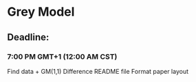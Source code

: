 # Grey Model

## Deadline:

### 7:00 PM GMT+1 (12:00 AM CST)
Find data + GM(1,1)
Difference README file
Format paper layout